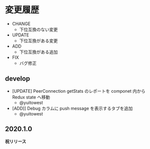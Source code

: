 # 変更履歴

- CHANGE
    - 下位互換のない変更
- UPDATE
    - 下位互換がある変更
- ADD
    - 下位互換がある追加
- FIX
    - バグ修正

## develop
- [UPDATE] PeerConnection getStats のレポートを componet 内から Redux state へ移動
    - @yuitowest
- [ADD]] Debug カラムに push message を表示するタブを追加
    - @yuitowest

## 2020.1.0

**祝リリース**
